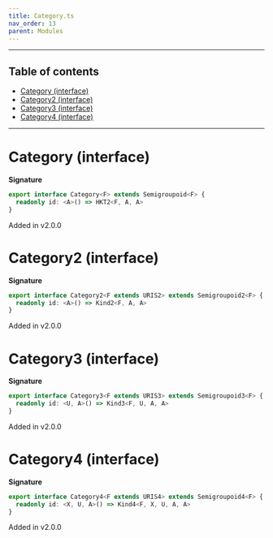 ```yaml
---
title: Category.ts
nav_order: 13
parent: Modules
---
```


---

<h2 class="text-delta">Table of contents</h2>

- [Category (interface)](#category-interface)
- [Category2 (interface)](#category2-interface)
- [Category3 (interface)](#category3-interface)
- [Category4 (interface)](#category4-interface)

---

# Category (interface)

**Signature**

```ts
export interface Category<F> extends Semigroupoid<F> {
  readonly id: <A>() => HKT2<F, A, A>
}
```

Added in v2.0.0

# Category2 (interface)

**Signature**

```ts
export interface Category2<F extends URIS2> extends Semigroupoid2<F> {
  readonly id: <A>() => Kind2<F, A, A>
}
```

Added in v2.0.0

# Category3 (interface)

**Signature**

```ts
export interface Category3<F extends URIS3> extends Semigroupoid3<F> {
  readonly id: <U, A>() => Kind3<F, U, A, A>
}
```

Added in v2.0.0

# Category4 (interface)

**Signature**

```ts
export interface Category4<F extends URIS4> extends Semigroupoid4<F> {
  readonly id: <X, U, A>() => Kind4<F, X, U, A, A>
}
```

Added in v2.0.0
